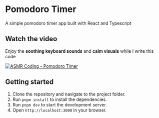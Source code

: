 # Pomodoro Timer

A simple pomodoro timer app built with React and Typescript

## Watch the video

Enjoy the **soothing keyboard sounds** and **calm visuals** while I write this code

[![ASMR Coding - Pomodoro Timer](https://img.youtube.com/vi/fNj4QIB7iAk/maxresdefault.jpg)](https://www.youtube.com/watch?v=fNj4QIB7iAk) 

## Getting started

1. Clone the repository and navigate to the project folder.
2. Run `pnpm install` to install the dependencies.
3. Run `pnpm dev` to start the development server.
4. Open `http://localhost:3000` in your browser.
